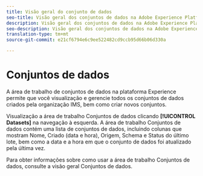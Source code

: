 ```yaml
---
title: Visão geral do conjunto de dados
seo-title: Visão geral dos conjuntos de dados na Adobe Experience Platform
description: Visão geral dos conjuntos de dados na Adobe Experience Platform
seo-description: Visão geral dos conjuntos de dados na Adobe Experience Platform
translation-type: tm+mt
source-git-commit: e21cf6794e6c9ee522482cd9ccb95d66b06d330a

---
```



# Conjuntos de dados

A área de trabalho de conjuntos de dados na plataforma Experience permite que você visualização e gerencie todos os conjuntos de dados criados pela organização IMS, bem como criar novos conjuntos.

Visualização a área de trabalho Conjuntos de dados clicando **[!UICONTROL Datasets]** na navegação à esquerda. A área de trabalho Conjuntos de dados contém uma lista de conjuntos de dados, incluindo colunas que mostram Nome, Criado (data e hora), Origem, Schema e Status do último lote, bem como a data e a hora em que o conjunto de dados foi atualizado pela última vez.

Para obter informações sobre como usar a área de trabalho Conjuntos de dados, consulte a visão geral [](../../catalog/datasets/overview.md)Conjuntos de dados.

